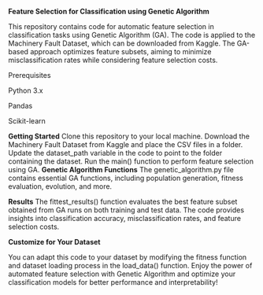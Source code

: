 **Feature Selection for Classification using Genetic Algorithm**

This repository contains code for automatic feature selection in classification tasks using Genetic Algorithm (GA). The code is applied to the Machinery Fault Dataset, which can be downloaded from Kaggle. The GA-based approach optimizes feature subsets, aiming to minimize misclassification rates while considering feature selection costs.

Prerequisites

Python 3.x

Pandas

Scikit-learn



**Getting Started**
Clone this repository to your local machine.
Download the Machinery Fault Dataset from Kaggle and place the CSV files in a folder.
Update the dataset_path variable in the code to point to the folder containing the dataset.
Run the main() function to perform feature selection using GA.
**Genetic Algorithm Functions**
The genetic_algorithm.py file contains essential GA functions, including population generation, fitness evaluation, evolution, and more.

**Results**
The fittest_results() function evaluates the best feature subset obtained from GA runs on both training and test data. The code provides insights into classification accuracy, misclassification rates, and feature selection costs.

**Customize for Your Dataset**

You can adapt this code to your dataset by modifying the fitness function and dataset loading process in the load_data() function.
Enjoy the power of automated feature selection with Genetic Algorithm and optimize your classification models for better performance and interpretability!
